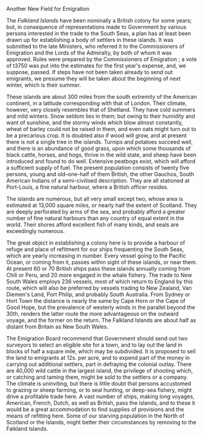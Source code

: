 Another New Field for EmigrationThe *Falkland Islands* have been nominally a British
                    colony for some years; but, in consequence of representations
                    made to Government by various persons interested in the trade to the South
                    Seas, a plan has at least been drawn up for establishing a
                    body of settlers in these islands. It was submitted to the late Ministers,
                    who referred it to the Commissioners of Emigration and the Lords of
                    the Admiralty, by both of whom it was approved. Rules were prepared by the
                        Commissioners of Emigration ; a vote of t3750 was put
                    into the estimates for the first year's expense, and, we
                    suppose, passed. If steps have not been taken already to send out
                    emigrants, we presume they will be taken about the beginning of next
                    winter, which is their summer.These islands are about 300 miles from the south extremity of the American
                    continent, in a latitude corresponding with that of London. Their
                    climate, however, very closely resembles that of Shetland. They have cold
                    summers and mild winters. Snow seldom lies in them; but owing to their
                    humidity and want of sunshine, and the stormy winds which blow almost
                        constantly, wheat of barley could not be raised in
                    them, and even oats might turn out to be a precarious crop.
                    It is doubted also if wood will grow, and at present there is not a single
                    tree in the islands. Turnips and potatoes succeed well, and there is
                    an abundance of good grass, upon which some thousands of black cattle,
                    horses, and hogs, thrive in the wild state, and sheep have been introduced and found to do well. Extensive peatbogs exist, which will afford a sufficient supply of fuel. The present
                    population consists of twenty five persons, young and
                    old–one-half of them British, the other Gauchos, South American
                        Indians of a semi-civilised description. They are all
                    stationed at Port-Louis, a fine natural harbour, where a British
                    officer resides.The islands are numerous, but all very small except two, whose area is
                    estimated at 13,000 square miles, or nearly half the extent of Scotland. They are deeply perforated by arms of the sea, and
                    probably afford a greater number of fine natural harbours than any country
                    of equal extent in the world. Their shores afford excellent
                    fish of many kinds, and seals are exceedingly numerous.The great object in establishing a colony here is to provide a harbour of
                    refuge and place of refitment for our ships frequenting the
                    South Seas, which are yearly increasing in number. Every vessel going
                    to the Pacific Ocean, or coming from it, passes within sight of these
                    islands, or near them. At present 60 or 70 British ships pass these
                    islands annually coming from Chili or Peru, and 20 more engaged in the
                    whale fishery. The trade to New South Wales employs 236 vessels, most
                    of which return to England by this route, which will also be preferred by
                    vessels trading to New Zealand, Van Diemen's Land, Port Philip, and
                    probably South Australia. From Sydney or Hort Town the distance is nearly
                    the same by Cape Horn or the Cape of Good Hope, but the prevalence of
                    westerly winds in the parallel beyond the 30th, renders the
                    latter route the more advantageous on the outward voyage, and the
                    former on the return. The Falkland Islands are about half as distant
                    from Britain as New South Wales.The Emigration Board recommend that Government should send out
                    two surveyors to select an eligible site for a town, and to lay out the
                    land in blocks of half a square mile, which may be subdivided. It is proposed to sell the land to emigrants at 12s. per acre, and to
                    expend part of the money in carrying out additional settlers, part in
                    defraying the colonial outlay. There are 40,000 wild cattle in the
                    largest island, the privilege of shooting which, or catching and taming
                    them, might be sold to the settlers or a company. The climate is uninviting, but there is little doubt that persons accustomed to grazing or sheep farming, or to seal hunting, or
                    deep-sea fishery, might drive a profitable trade here. A vast
                    number of ships, making long voyages, American, French, Dutch, as well
                    as British, pass the islands, and to these it would be a great
                    accommodation to find supplies of provisions and the means of
                    refitting here. Some of our starving population in the North of Scotland
                    or the Islands, might better their circumstances by removing to the
                    Falkland Islands.